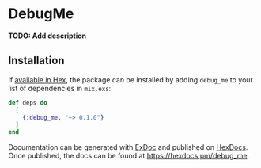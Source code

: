 # DebugMe

**TODO: Add description**

## Installation

If [available in Hex](https://hex.pm/docs/publish), the package can be installed
by adding `debug_me` to your list of dependencies in `mix.exs`:

```elixir
def deps do
  [
    {:debug_me, "~> 0.1.0"}
  ]
end
```

Documentation can be generated with [ExDoc](https://github.com/elixir-lang/ex_doc)
and published on [HexDocs](https://hexdocs.pm). Once published, the docs can
be found at <https://hexdocs.pm/debug_me>.

